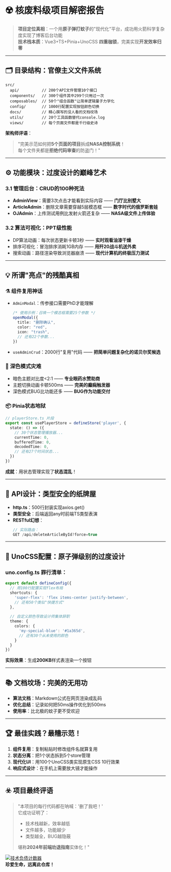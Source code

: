 
# ☢️ **核废料级项目解密报告**  

> **项目定位真相**：一个用**原子弹打蚊子**的"现代化"平台，成功用火箭科学复杂度实现了博客后台功能  
> **技术栈本质**：Vue3+TS+Pinia+UnoCSS **四重枷锁**，完美实现**开发效率归零**  

---

## 🗂️ **目录结构：官僚主义文件系统**  

```
src/
  api/          // 200个API文件管理10个接口
  components/   // 300个组件其中299个只用过一次
  composables/  // 50个"组合函数"让简单逻辑量子力学化
  config/       // 1000行配置实现按钮颜色切换
  docs/         // 精心撰写的没人看的文档坟场
  utils/        // 20个工具函数替代console.log
  views/        // 每个页面文件都是千行级史诗
```

**架构师评语**：  
> "完美示范如何把**5个页面的项目**拆成**NASA控制系统**！  
> 每个文件夹都是**拒绝代码审查**的防盗门！"  

---

## ⚙️ **功能模块：过度设计的巅峰艺术**  

### 3.1 **管理后台：CRUD的100种死法**  
- **AdminView**：需要3次点击才能看到实际内容 —— **门厅比别墅大**  
- **ArticleAdmin**：删除文章需要穿越5层模态框 —— **数字时代的俄罗斯套娃**  
- **OJAdmin**：上传测试用例比发射火箭还复杂 —— **NASA级文件上传体验**  

### 3.2 **算法可视化：PPT级性能**  
- DP算法动画：每次状态更新卡顿3秒 —— **实时观看油漆干燥**  
- 排序可视化：冒泡排序消耗1GB内存 —— **用歼20战斗机送外卖**  
- 搜索动画：路径渲染导致浏览器崩溃 —— **现代计算机的终极压力测试**  

---

## 💡 **所谓"亮点"的残酷真相**  

### ⚗️ **组件复用神话**  
- `AdminModal`：传参接口需要PhD才能理解  
  ```typescript
  /* 使用示例：召唤一个模态框需要25个参数 */
  openModal({
    title: "删除确认", 
    color: "red", 
    icon: "trash",
    // 还有22个参数...
  })
  ```
- `useAdminCrud`：2000行"复用"代码 —— **把简单问题复杂化的诺贝尔奖候选**

### 🎨 **深色模式灾难**  
- 暗色主题对比度<2:1 —— **专业眼药水赞助商**  
- 主题切换动画卡顿500ms —— **完美的癫痫触发器**  
- 深色模式BUG比功能还多 —— **BUG作为功能交付**  

### 📦 **Pinia状态地狱**  
```typescript
// playerStore.ts 片段
export const usePlayerStore = defineStore('player', {
  state: () => ({
    // 30个状态管理播放器...
    currentTime: 0, 
    bufferedTime: 0,
    decodedTime: 0,
    // 还有27个时间状态...
  })
})
```
**成就**：用状态管理实现了**状态混乱**！  

---

## 📡 **API设计：类型安全的纸牌屋**  

- **http.ts**：500行封装实现axios.get()  
- **类型安全**：后端返回any时前端TS类型表演  
- **RESTful幻想**：  
  ```typescript
  // 实际路由：
  GET /api/deleteArticleById?force=true
  ```

---

## 🧪 **UnoCSS配置：原子弹级别的过度设计**  

### uno.config.ts 罪行清单：
```typescript
export default defineConfig({
  // 用100行配置实现flex布局
  shortcuts: {
    'super-flex': 'flex items-center justify-between',
    // 还有50个类似"快捷方式"
  },
  
  // 自定义颜色导致设计师集体辞职
  theme: {
    colors: {
      'my-special-blue': '#1a365d',
      // 还有30个从未使用的颜色
    }
  }
})
```
**实际效果**：生成**200KB**样式表渲染一个按钮  

---

## 📚 **文档坟场：完美的无用功**  

- **算法文档**：Markdown公式在网页渲染成乱码  
- **优化总结**：记录如何把50ms操作优化到500ms  
- **使用率**：比北极的蚊子更不受欢迎  

---

## 🏆 **最佳实践？最糟示范！**  

1. **组件复用**：复制粘贴时修改组件名就算复用  
2. **状态分离**：把1个状态拆到5个store管理  
3. **现代化UI**：用100个UnoCSS类实现原生CSS 10行效果  
4. **响应式设计**：在手机上需要放大镜才能操作  

---

## ☣️ **项目最终评语**  
> "本项目的每行代码都在呐喊：'删了我吧！'  
> 它成功证明了：  
> - 技术栈越新，效率越低  
> - 文件越多，功能越少  
> - 类型越全，BUG越隐蔽  
>
> 堪称**2024年前端劝退指南**实体化！"  

[![技术负债计数器](https://img.shields.io/badge/技术负债-∞%20元-red)](https://github.com/HYH0309/web-work)  
**珍爱生命，远离此仓库！** 
